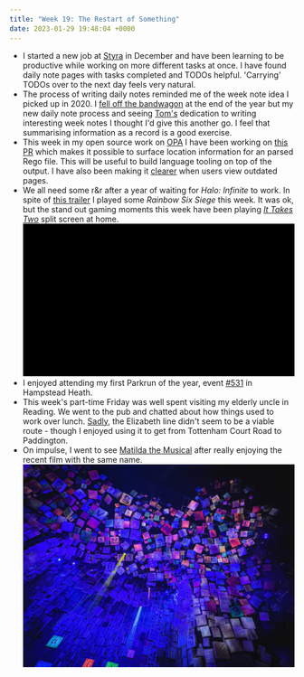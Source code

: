 ```yaml
---
title: "Week 19: The Restart of Something"
date: 2023-01-29 19:48:04 +0000
---
```

* I started a new job at [Styra](https://styra.com) in December and have been learning to be productive while working on more different tasks at once. I have found daily note pages with tasks completed and TODOs helpful. 'Carrying' TODOs over to the next day feels very natural.
* The process of writing daily notes reminded me of the week note idea I picked up in 2020. I [fell off the bandwagon](/week-notes/2020-12-27-week-notes-18/) at the end of the year but my new daily note process and seeing [Tom's](https://tomstu.art/weeknotes-160-shuffling-around) dedication to writing interesting week notes I thought I'd give this another go. I feel that summarising information as a record is a good exercise.
* This week in my open source work on [OPA](http://openpolicyagent.org) I have been working on [this PR](https://github.com/open-policy-agent/opa/pull/5576) which makes it possible to surface location information for an parsed Rego file. This will be useful to build language tooling on top of the output. I have also been making it [clearer](https://github.com/open-policy-agent/opa/pull/5592) when users view outdated pages.
* We all need some r&r after a year of waiting for *Halo: Infinite* to work. In spite of [this trailer](https://www.youtube.com/watch?v=6wlvYh0h63k) I played some *Rainbow Six Siege* this week. It was ok, but the stand out gaming moments this week have been playing [*It Takes Two*](https://en.wikipedia.org/wiki/It_Takes_Two_(video_game)) split screen at home.
  ![it takes two animation](./it-takes-two.gif) 
* I enjoyed attending my first Parkrun of the year, event [#531](https://www.parkrun.org.uk/hampsteadheath/results/531) in Hampstead Heath.
* This week's part-time Friday was well spent visiting my elderly uncle in Reading. We went to the pub and chatted about how things used to work over lunch. [Sadly](./tweet.png), the Elizabeth line didn't seem to be a viable route - though I enjoyed using it to get from Tottenham Court Road to Paddington.
* On impulse, I went to see [Matilda the Musical](https://uk.matildathemusical.com) after really enjoying the recent film with the same name.
  ![matilda set](./matilda.jpg)
